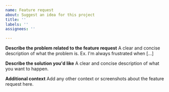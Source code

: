```yaml
---
name: Feature request
about: Suggest an idea for this project
title: ''
labels: ''
assignees: ''

---
```


**Describe the problem related to the feature request**
A clear and concise description of what the problem is. Ex. I'm always frustrated when [...]

**Describe the solution you'd like**
A clear and concise description of what you want to happen.

**Additional context**
Add any other context or screenshots about the feature request here.
